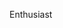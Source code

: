Enthusiast


<!---
ShubhamShukla4211/ShubhamShukla4211 is a ✨ special ✨ repository because its `README.md` (this file) appears on your GitHub profile.
You can click the Preview link to take a look at your changes.
--->

